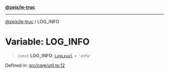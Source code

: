 [**@zeix/le-truc**](../README.md)

***

[@zeix/le-truc](../globals.md) / LOG\_INFO

# Variable: LOG\_INFO

> `const` **LOG\_INFO**: [`LogLevel`](../type-aliases/LogLevel.md) = `'info'`

Defined in: [src/core/util.ts:12](https://github.com/zeixcom/ui-element/blob/824b5fcbd5a33ce95b6c2a43bfe0cce0fd18afb8/src/core/util.ts#L12)

